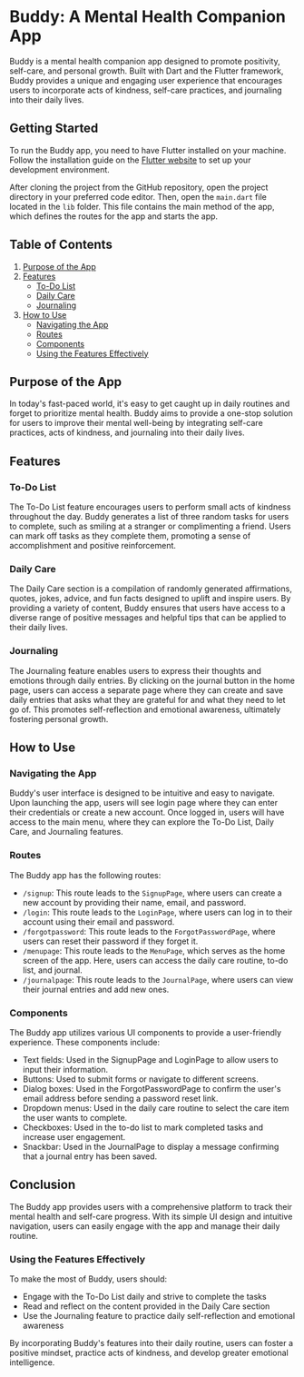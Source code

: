 

# Buddy: A Mental Health Companion App

Buddy is a mental health companion app designed to promote positivity, self-care, and personal growth. Built with Dart and the Flutter framework, Buddy provides a unique and engaging user experience that encourages users to incorporate acts of kindness, self-care practices, and journaling into their daily lives.

## Getting Started

To run the Buddy app, you need to have Flutter installed on your machine. Follow the installation guide on the [Flutter website](https://flutter.dev/docs/get-started/install) to set up your development environment.

After cloning the project from the GitHub repository, open the project directory in your preferred code editor. Then, open the `main.dart` file located in the `lib` folder. This file contains the main method of the app, which defines the routes for the app and starts the app.


## Table of Contents
1. [Purpose of the App](#purpose-of-the-app)
2. [Features](#features)
   - [To-Do List](#to-do-list)
   - [Daily Care](#daily-care)
   - [Journaling](#journaling)
3. [How to Use](#how-to-use)
   - [Navigating the App](#navigating-the-app)
   - [Routes](#routes)
   - [Components](#components)
   - [Using the Features Effectively](#using-the-features-effectively)

## Purpose of the App

In today's fast-paced world, it's easy to get caught up in daily routines and forget to prioritize mental health. Buddy aims to provide a one-stop solution for users to improve their mental well-being by integrating self-care practices, acts of kindness, and journaling into their daily lives.

## Features

### To-Do List
The To-Do List feature encourages users to perform small acts of kindness throughout the day. Buddy generates a list of three random tasks for users to complete, such as smiling at a stranger or complimenting a friend. Users can mark off tasks as they complete them, promoting a sense of accomplishment and positive reinforcement.

### Daily Care
The Daily Care section is a compilation of randomly generated affirmations, quotes, jokes, advice, and fun facts designed to uplift and inspire users. By providing a variety of content, Buddy ensures that users have access to a diverse range of positive messages and helpful tips that can be applied to their daily lives.

### Journaling
The Journaling feature enables users to express their thoughts and emotions through daily entries. By clicking on the journal button in the home page, users can access a separate page where they can create and save daily entries that asks what they are grateful for and what they need to let go of. This promotes self-reflection and emotional awareness, ultimately fostering personal growth.

## How to Use

### Navigating the App
Buddy's user interface is designed to be intuitive and easy to navigate. Upon launching the app, users will see login page where they can enter their credentials or create a new account. Once logged in, users will have access to the main menu, where they can explore the To-Do List, Daily Care, and Journaling features.

### Routes

The Buddy app has the following routes:

- `/signup`: This route leads to the `SignupPage`, where users can create a new account by providing their name, email, and password.
- `/login`: This route leads to the `LoginPage`, where users can log in to their account using their email and password.
- `/forgotpassword`: This route leads to the `ForgotPasswordPage`, where users can reset their password if they forget it.
- `/menupage`: This route leads to the `MenuPage`, which serves as the home screen of the app. Here, users can access the daily care routine, to-do list, and journal.
- `/journalpage`: This route leads to the `JournalPage`, where users can view their journal entries and add new ones.

### Components

The Buddy app utilizes various UI components to provide a user-friendly experience. These components include:

- Text fields: Used in the SignupPage and LoginPage to allow users to input their information.
- Buttons: Used to submit forms or navigate to different screens.
- Dialog boxes: Used in the ForgotPasswordPage to confirm the user's email address before sending a password reset link.
- Dropdown menus: Used in the daily care routine to select the care item the user wants to complete.
- Checkboxes: Used in the to-do list to mark completed tasks and increase user engagement.
- Snackbar: Used in the JournalPage to display a message confirming that a journal entry has been saved.

## Conclusion

The Buddy app provides users with a comprehensive platform to track their mental health and self-care progress. With its simple UI design and intuitive navigation, users can easily engage with the app and manage their daily routine.


### Using the Features Effectively
To make the most of Buddy, users should:
- Engage with the To-Do List daily and strive to complete the tasks
- Read and reflect on the content provided in the Daily Care section
- Use the Journaling feature to practice daily self-reflection and emotional awareness

By incorporating Buddy's features into their daily routine, users can foster a positive mindset, practice acts of kindness, and develop greater emotional intelligence.
